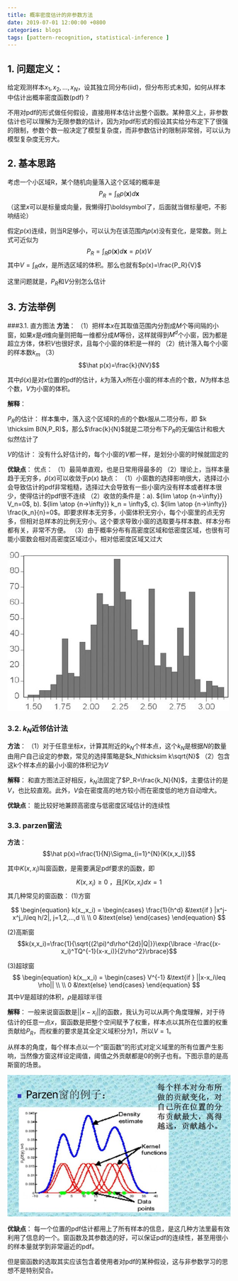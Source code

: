 ```yaml
---
title: 概率密度估计的非参数方法
date: 2019-07-01 12:00:00 +0800
categories: blogs
tags: [pattern-recognition, statistical-inference ]
---
```


## 1. 问题定义：

给定观测样本$x_1, x_2, ..., x_N$，设其独立同分布(iid)，但分布形式未知，如何从样本中估计出概率密度函数(pdf) ?
    
不用对pdf的形式做任何假设，直接用样本估计出整个函数。某种意义上，非参数估计也可以理解为无限参数的估计，因为对pdf形式的假设其实给分布定下了很强的限制，参数个数一般决定了模型复杂度，而非参数估计的限制非常弱，可以认为模型复杂度无穷大。

<!-- more -->

## 2. 基本思路

考虑一个小区域R，某个随机向量落入这个区域的概率是
$$P_R=\int_R{p(\boldsymbol{x})d\boldsymbol{x}}$$
（这里$x$可以是标量或向量，我懒得打\boldsymbol了，后面就当做标量吧，不影响结论）

假定$p(x)$连续，则当R足够小，可以认为在该范围内$p(x)$没有变化，是常数。则上式可近似为
$$P_R=\int_R{p(\boldsymbol{x})d\boldsymbol{x}}=p(x)V$$
其中$V=\int_R{dx}$，是所选区域的体积。那么也就有$p(x)=\frac{P_R}{V}$

这里问题就是，$P_R$和$V$分别怎么估计

## 3. 方法举例
###3.1. 直方图法
**方法**：
（1）把样本$x$在其取值范围内分割成$M$个等间隔的小窗，如果$x$是$d$维向量则把每一维都分成$M$等份，这样就得到$M^d$个小窗，因为都是超立方体，体积$V$也很好求，且每个小窗的体积是一样的
（2）统计落入每个小窗的样本数$k_m$
（3）
$$\hat p(x)=\frac{k}{NV}$$

其中$\hat p(x)$是对$x$位置的pdf的估计，$k$为落入$x$所在小窗的样本点的个数，$N$为样本总个数，$V$为小窗的体积。

**解释**：

$P_R$的估计：
样本集中，落入这个区域R的点的个数$k$服从二项分布，即 $k \thicksim B(N,P_R)$，那么$\frac{k}{N}$就是二项分布下$P_R$的无偏估计和极大似然估计了

$V$的估计：
没有什么好估计的，每个小窗的$V$都一样，是划分小窗的时候就固定的

**优缺点**：
优点：
（1）最简单直观，也是日常用得最多的
（2）理论上，当样本量趋于无穷多，$\hat p(x)$可以收敛于$p(x)$
缺点：
（1）小窗数的选择影响很大，选择过小会导致估计的pdf非常粗糙，选择过大会导致有一些小窗内没有样本或者样本很少，使得估计的pdf很不连续
（2）收敛的条件是：a). ${lim \atop {n->\infty}} V_n=0$, b). ${lim \atop {n->\infty}} k_n = \infty$, c). ${lim \atop {n->\infty}} \frac{k_n}{n}=0$。即要求样本无穷多，小窗体积无穷小，每个小窗里的点无穷多，但相对总样本的比例无穷小。这个要求导致小窗的选取要与样本数、样本分布都有关，非常不方便。
（3）由于概率分布有高密度区域和低密度区域，也很有可能小窗数会相对高密度区域过小，相对低密度区域又过大

![直方图法](/assets/images/2019-07-01-密度估计的非参数方法.md/1.png)

### 3.2. $k_N$近邻估计法
**方法**：
（1）对于任意坐标$x$，计算其附近的$k_N$个样本点，这个$k_N$是根据$N$的数量由用户自己设定的参数，常见的选择策略是$k_N\thicksim k\sqrt{N}$
（2）包含这k个样本点的最小小窗的体积记为$V$

**解释**：
和直方图法正好相反，$k_N$法固定了$P_R=\frac{k_N}{N}$，主要估计的是$V$，也比较直观。此外，$V$会在密度高的地方较小而在密度低的地方自动增大。

**优缺点**：
能比较好地兼顾高密度与低密度区域估计的连续性

### 3.3. parzen窗法
**方法**：
$$\hat p(x)=\frac{1}{N}\Sigma_{i=1}^{N}{K(x,x_i)}$$

其中$K(x,x_i)$叫窗函数，是需要满足pdf要求的函数，即
$$K(x,x_i)\geq0 \text{ ，且} \int{K(x,x_i)dx=1}$$
其几种常见的窗函数：
(1)方窗

$$
\begin{equation} 
k(x_,x_i) = \begin{cases}
   \frac{1}{h^d} &\text{if } |x^j-x^j_i\leq h/2|, j=1,2,...,d \\
   \\
   0 &\text{else} 
\end{cases} 
\end{equation} 
$$

(2)高斯窗
$$k(x,x_i)=\frac{1}{\sqrt{(2\pi)^d\rho^{2d}|Q|}}\exp{\lbrace -\frac{(x-x_i)^TQ^{-1}(x-x_i)}{2\rho^2}\rbrace}$$

(3)超球窗
$$
\begin{equation} 
k(x_,x_i) = \begin{cases}
   V^{-1} &\text{if } ||x-x_i\leq \rho|| \\
   \\
   0 &\text{else} 
\end{cases} 
\end{equation} 
$$
其中$V$是超球的体积，$\rho$是超球半径

**解释**：
一般来说窗函数是$||x-x_i||$的函数，我认为可以从两个角度理解，对于待估计的任意一点$x$，窗函数是把整个空间赋予了权重，样本点以其所在位置的权重贡献给$P_R$，而权重的要求是其全定义域积分为1，所以$V=1$。

从样本的角度，每个样本点以一个“窗函数”的形式对定义域里的所有位置产生影响，当然像方窗这样设定阈值，阈值之外贡献都是0的例子也有。下图示意的是高斯窗的场景。

![此处输入图片的描述](/assets/images/2019-07-01-密度估计的非参数方法.md/2.png)

**优缺点**：
每一个位置的pdf估计都用上了所有样本的信息，是这几种方法里最有效利用了信息的一个。窗函数及其参数选的好，可以保证pdf的连续性，甚至用很小的样本量就学到非常逼近的pdf。

但是窗函数的选取其实应该包含着使用者对pdf的某种假设，这与非参数学习的思想不是特别契合。
